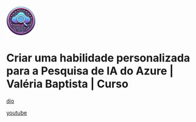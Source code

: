 ![alt text](image.png)

# Criar uma habilidade personalizada para a Pesquisa de IA do Azure | Valéria Baptista | Curso

[dio](https://web.dio.me/course/criar-uma-habilidade-personalizada-para-a-pesquisa-de-ia-do-azure/learning/51ad378f-4f82-49e5-80d6-0d13605c8f80)

[youtube](https://www.youtube.com/playlist?list=PLUFkgDlXfnjv-xm5_nGZrRfynWXPBrp-l)
